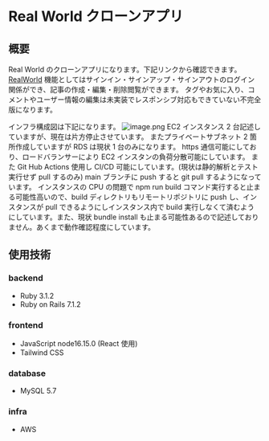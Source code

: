 # Real World クローンアプリ

## 概要

Real World のクローンアプリになります。下記リンクから確認できます。
[RealWorld](https://realworld-demo.com)
機能としてはサインイン・サインアップ・サインアウトのログイン関係ができ、記事の作成・編集・削除閲覧ができます。
タグやお気に入り、コメントやユーザー情報の編集は未実装でレスポンシブ対応もできていない不完全版になります。

インフラ構成図は下記になります。
![image.png](https://qiita-image-store.s3.ap-northeast-1.amazonaws.com/0/2741017/e8e73255-6272-0532-0b3c-a31884a26264.png)
EC2 インスタンス 2 台記述していますが、現在は片方停止させています。
またプライベートサブネット 2 箇所作成していますが RDS は現状 1 台のみになります。
https 通信可能にしており、ロードバランサーにより EC2 インスタンの負荷分散可能にしています。
また Git Hub Actions 使用し CI/CD 可能にしています。(現状は静的解析とテスト実行せず pull するのみ)
main ブランチに push すると git pull するようになっています。
インスタンスの CPU の問題で npm run build コマンド実行すると止まる可能性高いので、build ディレクトリもリモートリポジトリに push し、インスタンスが pull できるようにしインスタンス内で build 実行しなくて済むようにしています。また、現状 bundle install も止まる可能性あるので記述しておりません。あくまで動作確認程度にしています。

## 使用技術

### backend

- Ruby 3.1.2
- Ruby on Rails 7.1.2

### frontend

- JavaScript node16.15.0 (React 使用)
- Tailwind CSS

### database

- MySQL 5.7

### infra

- AWS
